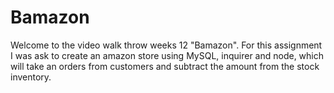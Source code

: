 # Bamazon
Welcome to the video walk throw weeks 12 "Bamazon".
For this assignment I was ask to create an amazon store  using MySQL, inquirer and node, which will take an orders from customers and subtract the amount from the stock inventory.